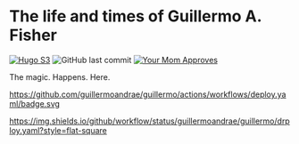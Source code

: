 # The life and times of Guillermo A. Fisher
[![Hugo S3](https://github.com/guillermoandrae/guillermo/actions/workflows/deploy.yaml/badge.svg)](https://github.com/guillermoandrae/guillermo/actions/workflows/deploy.yaml) ![GitHub last commit](https://img.shields.io/github/last-commit/guillermoandrae/guillermo.svg?style=flat-square) [![Your Mom Approves](https://img.shields.io/badge/approved%20by-your%20mom-green.svg?style=flat-square)](https://guillermoandraefisher.com)

The magic. Happens. Here.


https://github.com/guillermoandrae/guillermo/actions/workflows/deploy.yaml/badge.svg

https://img.shields.io/github/workflow/status/guillermoandrae/guillermo/drploy.yaml?style=flat-square

